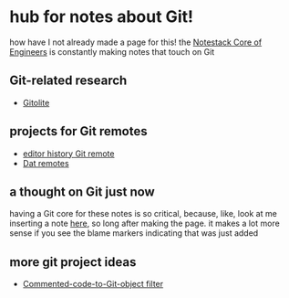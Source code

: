 # hub for notes about Git!

how have I not already made a page for this! the [Notestack Core of Engineers](63p2w-vj7t2-baaa8-r76as-nntma) is constantly making notes that touch on Git

## Git-related research

- [Gitolite](cw5f4-gxafp-e0ayc-70sgf-8yj8x)

## projects for Git remotes

- [editor history Git remote](1dzb3-gbj93-ma8t8-p06mh-3j1mh)
- [Dat remotes](wwjs3-ne3eb-r3a39-9x7vd-xfdtz)

## a thought on Git just now

having a Git core for these notes is so critical, because, like, look at me inserting a note [here](t1zk1-jqgcq-wq9ag-dgkdj-p64y5), so long after making the page. it makes a lot more sense if you see the blame markers indicating that was just added

## more git project ideas

- [Commented-code-to-Git-object filter](a0zg9-bgnda-ywb6c-nqmgg-jf687)
